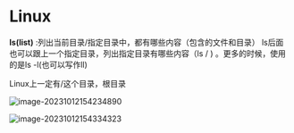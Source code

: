 # Linux

**ls(list)** :列出当前目录/指定目录中，都有哪些内容（包含的文件和目录） ls后面也可以跟上一个指定目录，列出指定目录有哪些内容（ls / ) 。更多的时候，使用的是ls -l(也可以写作ll)

Linux上一定有/这个目录，根目录

![image-20231012154234890](C:\Users\c'k\AppData\Roaming\Typora\typora-user-images\image-20231012154234890.png)

![image-20231012154334323](C:\Users\c'k\AppData\Roaming\Typora\typora-user-images\image-20231012154334323.png)
